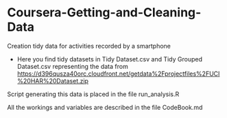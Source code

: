 # Coursera-Getting-and-Cleaning-Data
Creation tidy data for activities recorded by a smartphone

* Here you find tidy datasets in
Tidy Dataset.csv and Tidy Grouped Dataset.csv
representing the data from
https://d396qusza40orc.cloudfront.net/getdata%2Fprojectfiles%2FUCI%20HAR%20Dataset.zip

Script generating this data is placed in the file
run_analysis.R

All the workings and variables are described in the file
CodeBook.md
